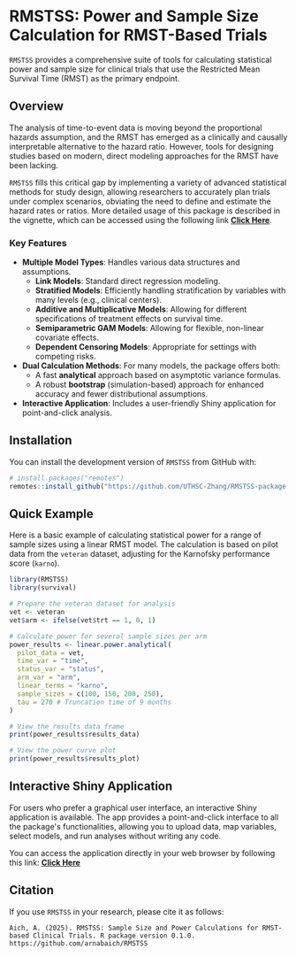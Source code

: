 

# RMSTSS: Power and Sample Size Calculation for RMST-Based Trials

[](https://www.google.com/search?q=https://CRAN.R-project.org/package%3DRMSTSS)
[](https://www.google.com/search?q=https://github.com/arnabaich/RMSTSS/actions/workflows/R-CMD-check.yaml)
`RMSTSS` provides a comprehensive suite of tools for calculating statistical power and sample size for clinical trials that use the Restricted Mean Survival Time (RMST) as the primary endpoint.

## Overview

The analysis of time-to-event data is moving beyond the proportional hazards assumption, and the RMST has emerged as a clinically and causally interpretable alternative to the hazard ratio. However, tools for designing studies based on modern, direct modeling approaches for the RMST have been lacking.

`RMSTSS` fills this critical gap by implementing a variety of advanced statistical methods for study design, allowing researchers to accurately plan trials under complex scenarios, obviating the need to define and estimate the hazard rates or ratios. More detailed usage of this package is described in the vignette, which can be accessed using the following link [**Click Here**](https://uthsc-zhang.github.io/RMSTSS-Package/articles/RMSTSS.html).

### Key Features

  * **Multiple Model Types**: Handles various data structures and assumptions.
      * **Link Models**: Standard direct regression modeling.
      * **Stratified Models**: Efficiently handling stratification by variables with many levels (e.g., clinical centers).
      * **Additive and Multiplicative Models**: Allowing for different specifications of treatment effects on survival time.
      * **Semiparametric GAM Models**: Allowing for flexible, non-linear covariate effects.
      * **Dependent Censoring Models**: Appropriate for settings with competing risks.
  * **Dual Calculation Methods**: For many models, the package offers both:
      * A fast **analytical** approach based on asymptotic variance formulas.
      * A robust **bootstrap** (simulation-based) approach for enhanced accuracy and fewer distributional assumptions.
  * **Interactive Application**: Includes a user-friendly Shiny application for point-and-click analysis.

## Installation

You can install the development version of `RMSTSS` from GitHub with:

```r
# install.packages("remotes")
remotes::install_github("https://github.com/UTHSC-Zhang/RMSTSS-package.git")
```

## Quick Example

Here is a basic example of calculating statistical power for a range of sample sizes using a linear RMST model. The calculation is based on pilot data from the `veteran` dataset, adjusting for the Karnofsky performance score (`karno`).

```r
library(RMSTSS)
library(survival)

# Prepare the veteran dataset for analysis
vet <- veteran
vet$arm <- ifelse(vet$trt == 1, 0, 1)

# Calculate power for several sample sizes per arm
power_results <- linear.power.analytical(
  pilot_data = vet,
  time_var = "time",
  status_var = "status",
  arm_var = "arm",
  linear_terms = "karno",
  sample_sizes = c(100, 150, 200, 250),
  tau = 270 # Truncation time of 9 months
)

# View the results data frame
print(power_results$results_data)

# View the power curve plot
print(power_results$results_plot)

```

## Interactive Shiny Application

For users who prefer a graphical user interface, an interactive Shiny application is available. The app provides a point-and-click interface to all the package's functionalities, allowing you to upload data, map variables, select models, and run analyses without writing any code.

You can access the application directly in your web browser by following this link: [**Click Here**](https://arnab96.shinyapps.io/uthsc-app/)

## Citation

If you use `RMSTSS` in your research, please cite it as follows:

```
Aich, A. (2025). RMSTSS: Sample Size and Power Calculations for RMST-based Clinical Trials. R package version 0.1.0. https://github.com/arnabaich/RMSTSS
```
